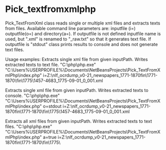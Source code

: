 # Pick_textfromxmlphp

Pick_TextFromXml class reads single or multiple xml files and extracts texts from files.
Available command line parameters are: inputfile (i=) outputfile(o=) and
directory(a=). If outputfile is not defined inputfile name is used, but ".xml"
is renamed to "_raw.txt" so that it generates text file. If outputfile is "stdout"
class prints results to console and does not generate text files.
 
Usage examples: 
Extracts single xml file from given inputPath. Writes extracted texts to text file.
"C:\php\php.exe" "C:\Users\%USERPROFILE%\Documents\NetBeansProjects\Pick_TextFromXmlPhp\index.php" i=Z:\\nlf_ocrdump_v0-21_newspapers_1771-1870fin\\1771-1870\\fin\\1775\\1457-4683_1775-09-01_0_001.xml
 
Extracts single xml file from given inputPath. Writes extracted texts to console.
"C:\php\php.exe" "C:\Users\%USERPROFILE%\Documents\NetBeansProjects\Pick_TextFromXmlPhp\index.php" o=stdout i=Z:\\nlf_ocrdump_v0-21_newspapers_1771-1870fin\\1771-1870\\fin\\1775\\1457-4683_1775-09-01_0_001.xml
 
Extracts all xml files from given inputPath. Writes extracted texts to text files.
"C:\php\php.exe" "C:\Users\%USERPROFILE%\Documents\NetBeansProjects\Pick_TextFromXmlPhp\index.php" a=true i=Z:\\nlf_ocrdump_v0-21_newspapers_1771-1870fin\\1771-1870\\fin\\1775\\
